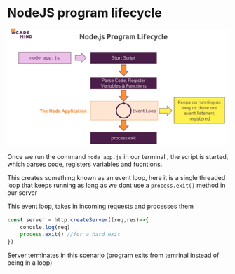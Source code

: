 # NodeJS program lifecycle

![Untitled](NodeJS%20program%20lifecycle%20ff86bbd046f7438e9195cf1644bfcf05/Untitled.png)

Once we run the command `node app.js` in our terminal , the script is started, which parses code, registers variables and fucntions.

This creates something known as an event loop, here it is a single threaded loop that keeps running as long as we dont use a `process.exit()` method in our server

This event loop, takes in incoming requests and processes them

```jsx
const server = http.createServer((req,res)=>{
	conosle.log(req)
	process.exit() //for a hard exit
})
```

Server terminates in this scenario (program exits from temrinal instead of being in a loop)
